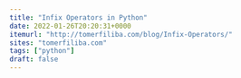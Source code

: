 ```yaml
---
title: "Infix Operators in Python"
date: 2022-01-26T20:20:31+0000
itemurl: "http://tomerfiliba.com/blog/Infix-Operators/"
sites: "tomerfiliba.com"
tags: ["python"]
draft: false
---
```


